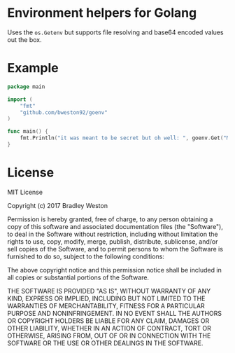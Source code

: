 # Environment helpers for Golang

Uses the `os.Getenv` but supports file resolving and base64 encoded values out the box.

# Example

```go
package main

import (
    "fmt"
    "github.com/bweston92/goenv"
)

func main() {
    fmt.Println("it was meant to be secret but oh well: ", goenv.Get("MYSQL_PASSWORD"))
}
```

# License

MIT License

Copyright (c) 2017 Bradley Weston

Permission is hereby granted, free of charge, to any person obtaining a copy
of this software and associated documentation files (the "Software"), to deal
in the Software without restriction, including without limitation the rights
to use, copy, modify, merge, publish, distribute, sublicense, and/or sell
copies of the Software, and to permit persons to whom the Software is
furnished to do so, subject to the following conditions:

The above copyright notice and this permission notice shall be included in all
copies or substantial portions of the Software.

THE SOFTWARE IS PROVIDED "AS IS", WITHOUT WARRANTY OF ANY KIND, EXPRESS OR
IMPLIED, INCLUDING BUT NOT LIMITED TO THE WARRANTIES OF MERCHANTABILITY,
FITNESS FOR A PARTICULAR PURPOSE AND NONINFRINGEMENT. IN NO EVENT SHALL THE
AUTHORS OR COPYRIGHT HOLDERS BE LIABLE FOR ANY CLAIM, DAMAGES OR OTHER
LIABILITY, WHETHER IN AN ACTION OF CONTRACT, TORT OR OTHERWISE, ARISING FROM,
OUT OF OR IN CONNECTION WITH THE SOFTWARE OR THE USE OR OTHER DEALINGS IN THE
SOFTWARE.